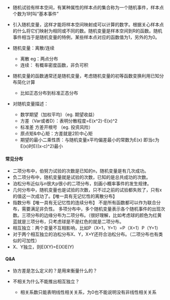 * 随机试验有样本空间，有某种属性的样本点的集合称为一个随机事件，样本点个数为1时叫“基本事件”
* 引入随机变量，这样才能将样本空间映射成可以计算的数字。根据关心样本点的什么将它们映射为相同或不同的数。随机变量是样本空间到R的函数。随机事件相当于是随机变量的特例，某些样本点对应的函数值为1，另外的为0。
* 随机变量：离散/连续
    * 离散 eg：两点分布
    * 连续： 有概率密度函数，非负可积
* 随机变量的函数通常还是随机变量，考虑随机变量的初等函数变换利用已知分布简化计算
    * 比如正态分布到标准正态分布
     
* 对随机变量描述：
    * 数学期望（加权平均）（eg. 期望收益）
    * 方差（Var或者D）：表明分散程度=E(x^2)-E(x)^2
    * 标准差 方差开根号 （eg. 投资风险）
    * 原点矩&中心矩：方差就是2阶中心矩
    * 期望的最小二乘性质：与随机变量x平均偏差最小的常数为E(x) 即当c为E(x)时E((x-c)^2)最小
  
#### 常见分布

* 二项分布中，伯努力试验的次数是已知的n，随机变量是有几次成功。
* 负二项分布中，随机变量就是试验的次数，已知的是总共成功的次数。
* 泊松分布近似与n很大p很小的二项分布，刻画小概率事件的发生规律。
* 几何分布中，随机变量也是试验的次数，只不过之前的试验都失败了，只有x的值这一次成功了。【唯一具有无记忆性的离散分布】
* 指数分布【唯一具有无记忆性的连续分布】
不是所有函数都可以作为联合分布，需要满足非负性。
多项分布中，多个随机变量表示各个随机事件的出现次数。三项分布的边缘分布为二项分布。（很好理解，比如考虑球的颜色为红黄蓝就是三项分布，只考虑球是不是红色的就是二项分布。
* 相互独立：两个变量不互相影响，比如P（X=1，Y=1）=P（X=1）P（Y=1）
* 对于两个相互独立的泊松分布X、Y，X+Y还符合泊松分布。（二项分布也有类似的可加性）
* X、Y独立，则E(XY)=E(X)E(Y)


#### Q&A
* 协方差是怎么定义的？是用来衡量什么的？

* 不相关为什么不能推出相互独立？
    * 相关系数只能表明线性相关关系，为0也不能说明没有非线性相关关系